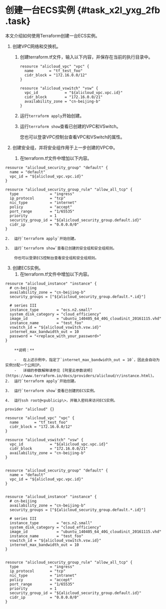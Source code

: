 # 创建一台ECS实例 {#task_x2l_yxg_2fb .task}

本文介绍如何使用Terraform创建一台ECS实例。

1.  创建VPC网络和交换机。 
    1.  创建terraform.tf文件，输入以下内容，并保存在当前的执行目录中。

        ```
        resource "alicloud_vpc" "vpc" {
          name       = "tf_test_foo"
          cidr_block = "172.16.0.0/12"
        }
        
        resource "alicloud_vswitch" "vsw" {
          vpc_id            = "${alicloud_vpc.vpc.id}"
          cidr_block        = "172.16.0.0/21"
          availability_zone = "cn-beijing-b"
        }
        ```

    2.  运行`terraform apply`开始创建。

    3.  运行`terraform show`查看已创建的VPC和VSwitch。

        您也可以登录VPC控制台查看VPC和VSwitch的属性。

2.  创建安全组，并将安全组作用于上一步创建的VPC中。 
    1.  在terraform.tf文件中增加以下内容。

```
resource "alicloud_security_group" "default" {
  name = "default"
  vpc_id = "${alicloud_vpc.vpc.id}"
}

resource "alicloud_security_group_rule" "allow_all_tcp" {
  type              = "ingress"
  ip_protocol       = "tcp"
  nic_type          = "internet"
  policy            = "accept"
  port_range        = "1/65535"
  priority          = 1
  security_group_id = "${alicloud_security_group.default.id}"
  cidr_ip           = "0.0.0.0/0"
}
```

    2.  运行`terraform apply`开始创建。

    3.  运行`terraform show`查看已创建的安全组和安全组规则。

        你也可以登录ECS控制台查看安全组和安全组规则。

3.  创建ECS实例。 
    1.  在terraform.tf文件中增加以下内容。

```
resource "alicloud_instance" "instance" {
  # cn-beijing
  availability_zone = "cn-beijing-b"
  security_groups = ["${alicloud_security_group.default.*.id}"]

  # series III
  instance_type        = "ecs.n2.small"
  system_disk_category = "cloud_efficiency"
  image_id             = "ubuntu_140405_64_40G_cloudinit_20161115.vhd"
  instance_name        = "test_foo"
  vswitch_id = "${alicloud_vswitch.vsw.id}"
  internet_max_bandwidth_out = 10
  password = "<replace_with_your_password>"
}
```

        **说明：** 

        -   在上述示例中，指定了`internet_max_bandwidth_out = 10`，因此会自动为实例分配一个公网IP。
        -   详细的参数解释请参见 [阿里云参数说明](https://www.terraform.io/docs/providers/alicloud/r/instance.html)。
    2.  运行`terraform apply`开始创建。

    3.  运行`terraform show`查看已创建的ECS实例。

    4.  运行ssh root@<publicip\>，并输入密码来访问ECS实例。


```
provider "alicloud" {}
  
resource "alicloud_vpc" "vpc" {
  name       = "tf_test_foo"
  cidr_block = "172.16.0.0/12"
}

resource "alicloud_vswitch" "vsw" {
  vpc_id            = "${alicloud_vpc.vpc.id}"
  cidr_block        = "172.16.0.0/21"
  availability_zone = "cn-beijing-b"
}


resource "alicloud_security_group" "default" {
  name = "default"
  vpc_id = "${alicloud_vpc.vpc.id}"
}


resource "alicloud_instance" "instance" {
  # cn-beijing
  availability_zone = "cn-beijing-b"
  security_groups = ["${alicloud_security_group.default.*.id}"]

  # series III
  instance_type        = "ecs.n2.small"
  system_disk_category = "cloud_efficiency"
  image_id             = "ubuntu_140405_64_40G_cloudinit_20161115.vhd"
  instance_name        = "test_foo"
  vswitch_id = "${alicloud_vswitch.vsw.id}"
  internet_max_bandwidth_out = 10
}


resource "alicloud_security_group_rule" "allow_all_tcp" {
  type              = "ingress"
  ip_protocol       = "tcp"
  nic_type          = "intranet"
  policy            = "accept"
  port_range        = "1/65535"
  priority          = 1
  security_group_id = "${alicloud_security_group.default.id}"
  cidr_ip           = "0.0.0.0/0"
}
```

